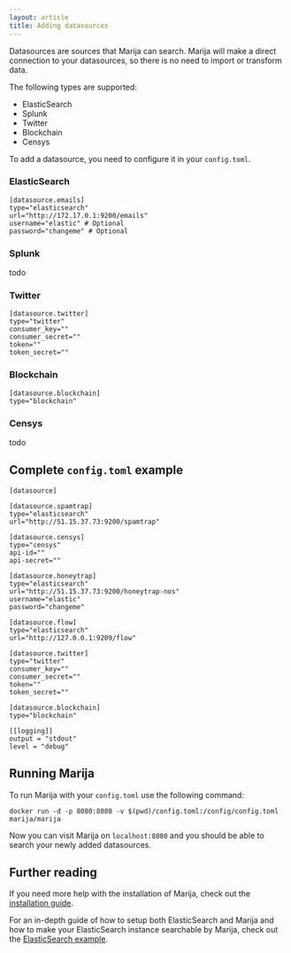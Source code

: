 ```yaml
---
layout: article
title: Adding datasources
---
```


Datasources are sources that Marija can search. Marija will make a direct
connection to your datasources, so there is no need to import or transform data.

The following types are supported:
* ElasticSearch
* Splunk
* Twitter
* Blockchain
* Censys

To add a datasource, you need to configure it in your `config.toml`.

### ElasticSearch
```
[datasource.emails]
type="elasticsearch"
url="http://172.17.0.1:9200/emails"
username="elastic" # Optional
password="changeme" # Optional
```

### Splunk
todo

### Twitter
```
[datasource.twitter]
type="twitter"
consumer_key=""
consumer_secret=""
token=""
token_secret=""
```

### Blockchain
```
[datasource.blockchain]
type="blockchain"
```

### Censys
todo

## Complete `config.toml` example
```
[datasource]

[datasource.spamtrap]
type="elasticsearch"
url="http://51.15.37.73:9200/spamtrap"

[datasource.censys]
type="censys"
api-id=""
api-secret=""

[datasource.honeytrap]
type="elasticsearch"
url="http://51.15.37.73:9200/honeytrap-nos"
username="elastic"
password="changeme"

[datasource.flow]
type="elasticsearch"
url="http://127.0.0.1:9209/flow"

[datasource.twitter]
type="twitter"
consumer_key=""
consumer_secret=""
token=""
token_secret=""

[datasource.blockchain]
type="blockchain"

[[logging]]
output = "stdout"
level = "debug"
```

## Running Marija

To run Marija with your `config.toml` use the following command:
```
docker run -d -p 8080:8080 -v $(pwd)/config.toml:/config/config.toml marija/marija
```

Now you can visit Marija on `localhost:8080` and you should be able to search
your newly added datasources.

## Further reading

If you need more help with the installation of Marija, check out the
[installation guide](/installation.html).

For an in-depth guide of how to setup both ElasticSearch and Marija and how to make
your ElasticSearch instance searchable by Marija, check out the
[ElasticSearch example](/elasticsearch-example.html).